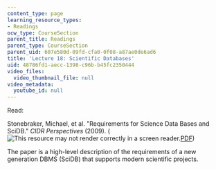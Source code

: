 ```yaml
---
content_type: page
learning_resource_types:
- Readings
ocw_type: CourseSection
parent_title: Readings
parent_type: CourseSection
parent_uid: 607e580d-09fd-cfa0-0f08-a87ae0de6ad6
title: 'Lecture 18: Scientific Databases'
uid: 48786fd1-aecc-1398-c96b-b45fc2350444
video_files:
  video_thumbnail_file: null
video_metadata:
  youtube_id: null
---
```


Read:

Stonebraker, Michael, et al. "Requirements for Science Data Bases and SciDB." _CIDR Perspectives_ (2009). (![This resource may not render correctly in a screen reader.](/images/inacessible.gif)[PDF](http://www-db.cs.wisc.edu/cidr/cidr2009/Paper_26.pdf))

The paper is a high-level description of the requirements of a new generation DBMS (SciDB) that supports modern scientific projects.